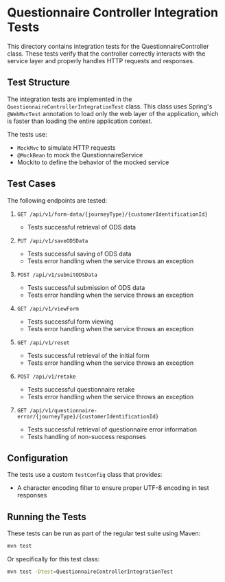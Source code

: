 # Questionnaire Controller Integration Tests

This directory contains integration tests for the QuestionnaireController class. These tests verify that the controller correctly interacts with the service layer and properly handles HTTP requests and responses.

## Test Structure

The integration tests are implemented in the `QuestionnaireControllerIntegrationTest` class. This class uses Spring's `@WebMvcTest` annotation to load only the web layer of the application, which is faster than loading the entire application context.

The tests use:
- `MockMvc` to simulate HTTP requests
- `@MockBean` to mock the QuestionnaireService
- Mockito to define the behavior of the mocked service

## Test Cases

The following endpoints are tested:

1. `GET /api/v1/form-data/{journeyType}/{customerIdentificationId}`
   - Tests successful retrieval of ODS data

2. `PUT /api/v1/saveODSData`
   - Tests successful saving of ODS data
   - Tests error handling when the service throws an exception

3. `POST /api/v1/submitODSData`
   - Tests successful submission of ODS data
   - Tests error handling when the service throws an exception

4. `GET /api/v1/viewForm`
   - Tests successful form viewing
   - Tests error handling when the service throws an exception

5. `GET /api/v1/reset`
   - Tests successful retrieval of the initial form
   - Tests error handling when the service throws an exception

6. `POST /api/v1/retake`
   - Tests successful questionnaire retake
   - Tests error handling when the service throws an exception

7. `GET /api/v1/questionnaire-error/{journeyType}/{customerIdentificationId}`
   - Tests successful retrieval of questionnaire error information
   - Tests handling of non-success responses

## Configuration

The tests use a custom `TestConfig` class that provides:
- A character encoding filter to ensure proper UTF-8 encoding in test responses

## Running the Tests

These tests can be run as part of the regular test suite using Maven:

```bash
mvn test
```

Or specifically for this test class:

```bash
mvn test -Dtest=QuestionnaireControllerIntegrationTest
```